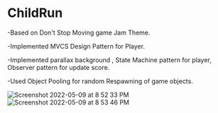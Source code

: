 # ChildRun
-Based on Don't Stop Moving game Jam Theme.

-Implemented MVCS Design Pattern for Player.

-Implemented parallax background , State Machine pattern for player, Observer pattern for update score.

-Used Object Pooling for random Respawning of game objects.

![Screenshot 2022-05-09 at 8 52 33 PM](https://user-images.githubusercontent.com/87377665/167443444-22e2d5ee-e7e5-43e3-9aba-c78c8840e59f.png)
![Screenshot 2022-05-09 at 8 53 46 PM](https://user-images.githubusercontent.com/87377665/167443471-55bd27bd-f3ba-4799-bfdf-da3064977ab3.png)
